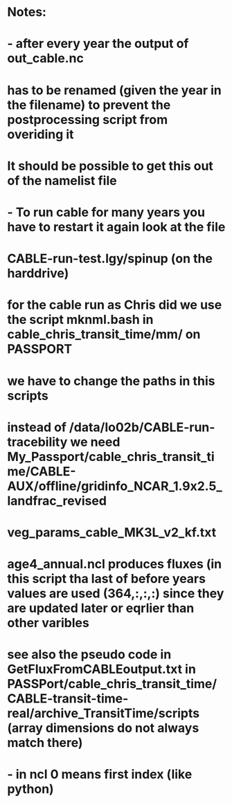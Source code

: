 # Notes:
# - after every year the output of out_cable.nc
#   has to be renamed (given the year in the filename) to prevent the postprocessing script from overiding it
#   It should be possible to get this out of the namelist file
# - To run cable for many years you have to restart it again look at the file
#   CABLE-run-test.lgy/spinup (on the harddrive)
#   for the cable run as Chris did we use the  script mknml.bash in cable_chris_transit_time/mm/ on PASSPORT
# we have to change the paths in this scripts
# instead of /data/lo02b/CABLE-run-tracebility we need  My_Passport/cable_chris_transit_time/CABLE-AUX/offline/gridinfo_NCAR_1.9x2.5_landfrac_revised
# veg_params_cable_MK3L_v2_kf.txt
# 
# age4_annual.ncl produces fluxes (in this script tha last of before years values are used (364,:,:,:) since they are updated later or eqrlier than other varibles
# see also the pseudo code in  GetFluxFromCABLEoutput.txt in PASSPort/cable_chris_transit_time/CABLE-transit-time-real/archive_TransitTime/scripts (array dimensions do not always match there)
# - in ncl 0 means first index (like python)

